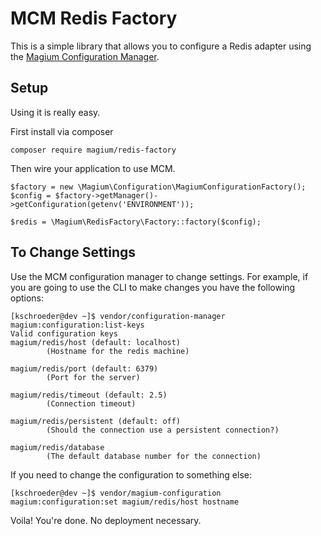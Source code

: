 # MCM Redis Factory

This is a simple library that allows you to configure a Redis adapter using the [Magium Configuration Manager](https://github.com/magium/configuration-manager).

## Setup

Using it is really easy.

First install via composer

```
composer require magium/redis-factory
```

Then wire your application to use MCM.

```
$factory = new \Magium\Configuration\MagiumConfigurationFactory();
$config = $factory->getManager()->getConfiguration(getenv('ENVIRONMENT'));

$redis = \Magium\RedisFactory\Factory::factory($config);
```

## To Change Settings

Use the MCM configuration manager to change settings.  For example, if you are going to use the CLI to make changes you have the following options:

```
[kschroeder@dev ~]$ vendor/configuration-manager magium:configuration:list-keys
Valid configuration keys
magium/redis/host (default: localhost)
        (Hostname for the redis machine)

magium/redis/port (default: 6379)
        (Port for the server)

magium/redis/timeout (default: 2.5)
        (Connection timeout)

magium/redis/persistent (default: off)
        (Should the connection use a persistent connection?)

magium/redis/database
        (The default database number for the connection)
```

If you need to change the configuration to something else:

```
[kschroeder@dev ~]$ vendor/magium-configuration magium:configuration:set magium/redis/host hostname
```

Voila!  You're done.  No deployment necessary.
